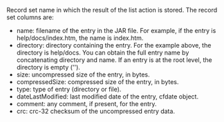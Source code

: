 Record set name in which the result of the list action is stored.
The record set columns are:

-  name: filename of the entry in the JAR file. For example, if the entry is help/docs/index.htm, the name is index.htm.
- directory: directory containing the entry. For the example above, the directory is help/docs. You can obtain the full entry name by concatenating directory and name. If an entry is at the root level, the directory is empty ('').
- size: uncompressed size of the entry, in bytes.
- compressedSize: compressed size of the entry, in bytes.
- type: type of entry (directory or file).
- dateLastModified: last modified date of the entry, cfdate object.
- comment: any comment, if present, for the entry.
- crc: crc-32 checksum of the uncompressed entry data.